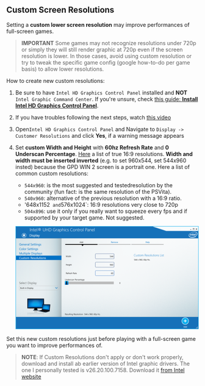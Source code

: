 ## Custom Screen Resolutions

Setting a **custom lower screen resolution** may improve performances of full-screen games.

> **IMPORTANT**
> Some games may not recognize resolutions under 720p or simply they will still render graphic at 720p even if the screen resolution is lower. In those cases, avoid using custom resolution or try to tweak the specific game config (google how-to-do per game basis) to allow lower resolutions.

How to create new custom resolutions:

 1. Be sure to have `Intel HD Graphics Control Panel` installed and **NOT** `Intel Graphic Command Center`.
    If you're unsure, check [this guide: **Install Intel HD Graphics Control Panel**](/wiki/Install_Intel_Graphic_Control_Panel.md).

 2. If you have troubles following the next steps, watch [this video](https://youtu.be/5SriCS_UbNw?t=19)

 0. Open`Intel HD Graphics Control Panel` and Navigate to `Display -> Customer Resolutions` and click **Yes**, if a warning message appears

 0. Set **custom Width and Height** with **60hz Refresh Rate** and **0 Underscan Percentage**. [Here](https://pacoup.com/2011/06/12/list-of-true-169-resolutions/) a list of true 16:9 resolutions. **Width and width must be inserted inverted** (e.g. to set 960x544, set 544x960 insted) because the GPD WIN 2 screen is a portrait one.
   Here a list of common custom resolutions:
     * `544x960`: is the most suggested and testedresolution by the community (fun fact: is the same resolution of the PSVita).
     * `540x960`: alternative of the previous resolution with a 16:9 ratio.
     * '648x1152` and`576x1024`: 16:9 resolutions very close to 720p
     * `504x896`: use it only if you really want to squeeze every fps and if supported by your target game. Not suggested.

	![](assets/Intel_Graphic_Control_Panel-New_Custom_Resolution.png)


Set this new custom resolutions just before playing with a full-screen game you want to improve performances of.

> **NOTE**:
> If Custom Resolutions don't apply or don't work properly, download and install ab earlier version of Intel graphic drivers. The one I personally tested is v26.20.100.7158. Download it [from Intel website](https://downloadmirror.intel.com/29058/a08/igfx_win10_100.7158.zip)